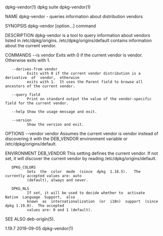 dpkg-vendor(1)                                dpkg suite                                dpkg-vendor(1)

NAME
       dpkg-vendor - queries information about distribution vendors

SYNOPSIS
       dpkg-vendor [option...] command

DESCRIPTION
       dpkg-vendor  is  a  tool  to  query  information  about  vendors  listed  in /etc/dpkg/origins.
       /etc/dpkg/origins/default contains information about the current vendor.

COMMANDS
       --is vendor
              Exits with 0 if the current vendor is vendor. Otherwise exits with 1.

       --derives-from vendor
              Exits with 0 if the current vendor distribution is a  derivative  of  vendor,  otherwise
              exits with 1.  It uses the Parent field to browse all ancestors of the current vendor.

       --query field
              Print on standard output the value of the vendor-specific field for the current vendor.

       --help Show the usage message and exit.

       --version
              Show the version and exit.

OPTIONS
       --vendor vendor
              Assumes  the  current  vendor  is  vendor  instead of discovering it with the DEB_VENDOR
              environment variable or /etc/dpkg/origins/default.

ENVIRONMENT
       DEB_VENDOR
              This setting defines the current vendor. If not set, it will discover the current vendor
              by reading /etc/dpkg/origins/default.

       DPKG_COLORS
              Sets  the  color  mode  (since  dpkg  1.18.5).   The currently accepted values are: auto
              (default), always and never.

       DPKG_NLS
              If set, it will be used to decide whether to  activate  Native  Language  Support,  also
              known  as  internationalization  (or  i18n)  support  (since dpkg 1.19.0).  The accepted
              values are: 0 and 1 (default).

SEE ALSO
       deb-origin(5).

1.19.7                                        2019-09-05                                dpkg-vendor(1)
